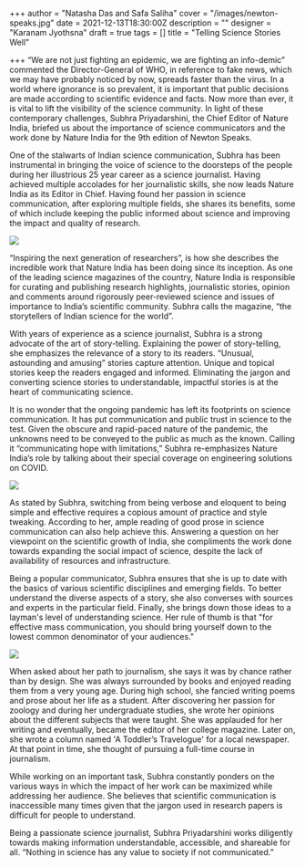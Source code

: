 +++
author = "Natasha Das and Safa Saliha"
cover = "/images/newton-speaks.jpg"
date = 2021-12-13T18:30:00Z
description = ""
designer = "Karanam Jyothsna"
draft = true
tags = []
title = "Telling Science Stories Well"

+++
“We are not just fighting an epidemic, we are fighting an info-demic” commented the Director-General of WHO, in reference to fake news, which we may have probably noticed by now, spreads faster than the virus. In a world where ignorance is so prevalent, it is important that public decisions are made according to scientific evidence and facts. Now more than ever, it is vital to lift the visibility of the science community. In light of these contemporary challenges, Subhra Priyadarshini, the Chief Editor of Nature India, briefed us about the importance of science communicators and the work done by Nature India for the 9th edition of Newton Speaks.

One of the stalwarts of Indian science communication, Subhra has been instrumental in bringing the voice of science to the doorsteps of the people during her illustrious 25 year career as a science journalist. Having achieved multiple accolades for her journalistic skills, she now leads Nature India as its Editor in Chief. Having found her passion in science communication, after exploring multiple fields, she shares its benefits, some of which include keeping the public informed about science and improving the impact and quality of research.

![](/images/1.jpg)

“Inspiring the next generation of researchers”, is how she describes the incredible work that Nature India has been doing since its inception. As one of the leading science magazines of the country, Nature India is responsible for curating and publishing research highlights, journalistic stories, opinion and comments around rigorously peer-reviewed science and issues of importance to India’s scientific community. Subhra calls the magazine, “the storytellers of Indian science for the world”.

With years of experience as a science journalist, Subhra is a strong advocate of the art of story-telling. Explaining the power of story-telling, she emphasizes the relevance of a story to its readers. “Unusual, astounding and amusing” stories capture attention. Unique and topical stories keep the readers engaged and informed. Eliminating the jargon and converting science stories to understandable, impactful stories is at the heart of communicating science.

It is no wonder that the ongoing pandemic has left its footprints on science communication. It has put communication and public trust in science to the test. Given the obscure and rapid-paced nature of the pandemic, the unknowns need to be conveyed to the public as much as the known. Calling it “communicating hope with limitations,” Subhra re-emphasizes Nature India’s role by talking about their special coverage on engineering solutions on COVID.

![](/images/index1.jpg)

As stated by Subhra, switching from being verbose and eloquent to being simple and effective requires a copious amount of practice and style tweaking. According to her, ample reading of good prose in science communication can also help achieve this. Answering a question on her viewpoint on the scientific growth of India, she compliments the work done towards expanding the social impact of science, despite the lack of availability of resources and infrastructure.

Being a popular communicator, Subhra ensures that she is up to date with the basics of various scientific disciplines and emerging fields. To better understand the diverse aspects of a story, she also converses with sources and experts in the particular field. Finally, she brings down those ideas to a layman's level of understanding science. Her rule of thumb is that "for effective mass communication, you should bring yourself down to the lowest common denominator of your audiences."

![](/images/ns_edited.jpeg)

When asked about her path to journalism, she says it was by chance rather than by design. She was always surrounded by books and enjoyed reading them from a very young age. During high school, she fancied writing poems and prose about her life as a student. After discovering her passion for zoology and during her undergraduate studies, she wrote her opinions about the different subjects that were taught. She was applauded for her writing and eventually, became the editor of her college magazine. Later on, she wrote a column named 'A Toddler’s Travelogue' for a local newspaper. At that point in time, she thought of pursuing a full-time course in journalism.

While working on an important task, Subhra constantly ponders on the various ways in which the impact of her work can be maximized while addressing her audience. She believes that scientific communication is inaccessible many times given that the jargon used in research papers is difficult for people to understand.

Being a passionate science journalist, Subhra Priyadarshini works diligently towards making information understandable, accessible, and shareable for all. “Nothing in science has any value to society if not communicated.”